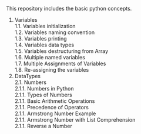 

This repository includes the basic python concepts.  

1. Variables  
   1.1. Variables initialization  
   1.2. Variables naming convention  
   1.3. Variables printing  
   1.4. Variables data types  
   1.5. Variables destructuring from Array  
   1.6. Multiple named variables  
   1.7. Multiple Assignments of Variables  
   1.8. Re-assigning the variables  
2. DataTypes  
  2.1. Numbers  
    2.1.1. Numbers in Python  
    2.1.1. Types of Numbers  
    2.1.1. Basic Arithmetic Operations  
    2.1.1. Precedence of Operators  
    2.1.1. Armstrong Number Example  
    2.1.1. Armstrong Number with List Comprehension  
    2.1.1. Reverse a Number
   
